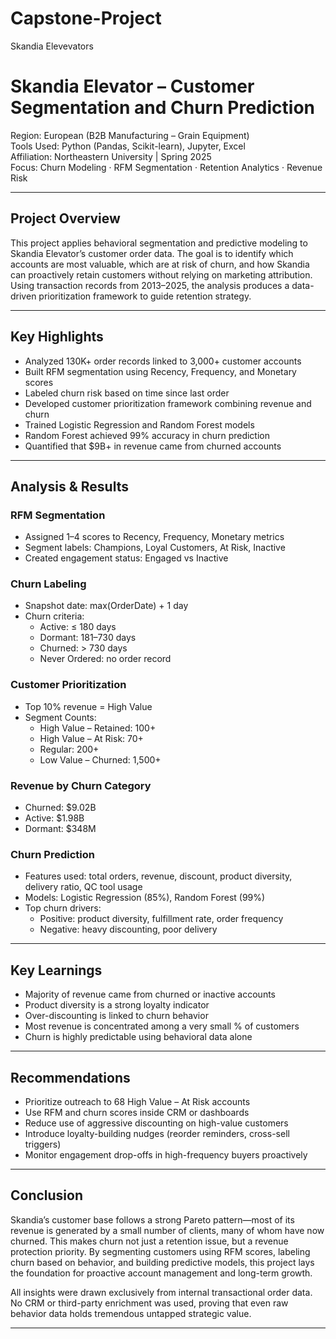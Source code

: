 # Capstone-Project
Skandia Elevevators


#  Skandia Elevator – Customer Segmentation and Churn Prediction

 Region: European (B2B Manufacturing – Grain Equipment)  
 Tools Used: Python (Pandas, Scikit-learn), Jupyter, Excel  
 Affiliation: Northeastern University | Spring 2025  
 Focus: Churn Modeling · RFM Segmentation · Retention Analytics · Revenue Risk

---
## Project Overview

This project applies behavioral segmentation and predictive modeling to Skandia Elevator’s customer order data. The goal is to identify which accounts are most valuable, which are at risk of churn, and how Skandia can proactively retain customers without relying on marketing attribution. Using transaction records from 2013–2025, the analysis produces a data-driven prioritization framework to guide retention strategy.

----

##  Key Highlights

- Analyzed 130K+ order records linked to 3,000+ customer accounts  
- Built RFM segmentation using Recency, Frequency, and Monetary scores  
- Labeled churn risk based on time since last order  
- Developed customer prioritization framework combining revenue and churn  
- Trained Logistic Regression and Random Forest models  
- Random Forest achieved 99% accuracy in churn prediction  
- Quantified that $9B+ in revenue came from churned accounts

---

##  Analysis & Results

### RFM Segmentation  
- Assigned 1–4 scores to Recency, Frequency, Monetary metrics  
- Segment labels: Champions, Loyal Customers, At Risk, Inactive  
- Created engagement status: Engaged vs Inactive

### Churn Labeling  
- Snapshot date: max(OrderDate) + 1 day  
- Churn criteria:  
  - Active: ≤ 180 days  
  - Dormant: 181–730 days  
  - Churned: > 730 days  
  - Never Ordered: no order record

### Customer Prioritization  
- Top 10% revenue = High Value  
- Segment Counts:
  - High Value – Retained: 100+ 
  - High Value – At Risk: 70+ 
  - Regular: 200+
  - Low Value – Churned: 1,500+

### Revenue by Churn Category  
- Churned: $9.02B
- Active: $1.98B  
- Dormant: $348M  

### Churn Prediction  
- Features used: total orders, revenue, discount, product diversity, delivery ratio, QC tool usage  
- Models: Logistic Regression (85%), Random Forest (99%)  
- Top churn drivers:  
  - Positive: product diversity, fulfillment rate, order frequency  
  - Negative: heavy discounting, poor delivery

---

##  Key Learnings

- Majority of revenue came from churned or inactive accounts  
- Product diversity is a strong loyalty indicator  
- Over-discounting is linked to churn behavior  
- Most revenue is concentrated among a very small % of customers  
- Churn is highly predictable using behavioral data alone

---

##  Recommendations

- Prioritize outreach to 68 High Value – At Risk accounts  
- Use RFM and churn scores inside CRM or dashboards  
- Reduce use of aggressive discounting on high-value customers  
- Introduce loyalty-building nudges (reorder reminders, cross-sell triggers)  
- Monitor engagement drop-offs in high-frequency buyers proactively

---

##  Conclusion

Skandia’s customer base follows a strong Pareto pattern—most of its revenue is generated by a small number of clients, many of whom have now churned. This makes churn not just a retention issue, but a revenue protection priority. By segmenting customers using RFM scores, labeling churn based on behavior, and building predictive models, this project lays the foundation for proactive account management and long-term growth.

All insights were drawn exclusively from internal transactional order data. No CRM or third-party enrichment was used, proving that even raw behavior data holds tremendous untapped strategic value.

---



